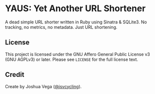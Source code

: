 # YAUS: Yet Another URL Shortener

A dead simple URL shorter written in Ruby using Sinatra & SQLite3. No tracking, no metrics, no metadata. Just URL shortening.

## License

This project is licensed under the GNU Affero General Public License v3 (GNU AGPLv3) or later. Please see `LICENSE` for the full license text.

## Credit

Create by Joshua Vega ([@jsvcycling](https://github.com/jsvcycling)).
